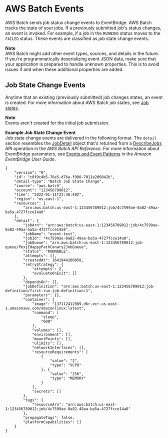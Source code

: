 # AWS Batch Events<a name="batch_cwe_events"></a>

AWS Batch sends job status change events to EventBridge\. AWS Batch tracks the state of your jobs\. If a previously submitted job's status changes, an event is invoked\. For example, if a job in the `RUNNING` status moves to the `FAILED` status\. These events are classified as job state change events\.

**Note**  
AWS Batch might add other event types, sources, and details in the future\. If you're programmatically deserializing event JSON data, make sure that your application is prepared to handle unknown properties\. This is to avoid issues if and when these additional properties are added\.

## Job State Change Events<a name="batch_job_events"></a>

Anytime that an existing \(previously submitted\) job changes states, an event is created\. For more information about AWS Batch job states, see [Job states](job_states.md)\.

**Note**  
Events aren't created for the initial job submission\.

**Example Job State Change Event**  
Job state change events are delivered in the following format\. The `detail` section resembles the [JobDetail](https://docs.aws.amazon.com/batch/latest/APIReference/API_JobDetail.html) object that's returned from a [DescribeJobs](https://docs.aws.amazon.com/batch/latest/APIReference/API_DescribeJobs.html) API operation in the *AWS Batch API Reference*\. For more information about EventBridge parameters, see [Events and Event Patterns](https://docs.aws.amazon.com/eventbridge/latest/userguide/eb-events.html) in the *Amazon EventBridge User Guide*\.  

```
{
    "version": "0",
    "id": "c8f9c4b5-76e5-d76a-f980-7011e206042b",
    "detail-type": "Batch Job State Change",
    "source": "aws.batch",
    "account": "123456789012",
    "time": "2022-01-11T23:36:40Z",
    "region": "us-east-1",
    "resources": [
        "arn:aws:batch:us-east-1:123456789012:job/4c7599ae-0a82-49aa-ba5a-4727fcce14a8"
    ],
    "detail": {
        "jobArn": "arn:aws:batch:us-east-1:123456789012:job/4c7599ae-0a82-49aa-ba5a-4727fcce14a8",
        "jobName": "event-test",
        "jobId": "4c7599ae-0a82-49aa-ba5a-4727fcce14a8",
        "jobQueue": "arn:aws:batch:us-east-1:123456789012:job-queue/PexjEHappyPathCanary2JobQueue",
        "status": "RUNNABLE",
        "attempts": [],
        "createdAt": 1641944200058,
        "retryStrategy": {
            "attempts": 2,
            "evaluateOnExit": []
        },
        "dependsOn": [],
        "jobDefinition": "arn:aws:batch:us-east-1:123456789012:job-definition/first-run-job-definition:1",
        "parameters": {},
        "container": {
            "image": "137112412989.dkr.ecr.us-east-1.amazonaws.com/amazonlinux:latest",
            "command": [
                "sleep",
                "600"
            ],
            "volumes": [],
            "environment": [],
            "mountPoints": [],
            "ulimits": [],
            "networkInterfaces": [],
            "resourceRequirements": [
                {
                    "value": "2",
                    "type": "VCPU"
                }, {
                    "value": "256",
                    "type": "MEMORY"
                }
            ],
            "secrets": []
        },
        "tags": {
            "resourceArn": "arn:aws:batch:us-east-1:123456789012:job/4c7599ae-0a82-49aa-ba5a-4727fcce14a8"
        },
        "propagateTags": false,
        "platformCapabilities": []
    }
}
```